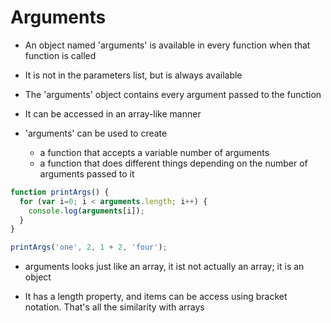 # Arguments

- An object named 'arguments' is available in every function when that function is called

- It is not in the parameters list, but is always available

- The 'arguments' object contains every argument passed to the function

- It can be accessed in an array-like manner

- 'arguments' can be used to create 
  - a function that accepts a variable number of arguments
  - a function that does different things depending on the number of arguments passed to it 


```javascript
function printArgs() {
  for (var i=0; i < arguments.length; i++) {
    console.log(arguments[i]);
  }
}

printArgs('one', 2, 1 + 2, 'four');
```

- arguments looks just like an array, it ist not actually an array; it is an object

- It has a length property, and items can be access using bracket notation.
  That's all the similarity with arrays
